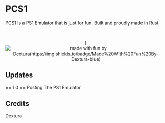 # PCS1
PCS1 Is a PS1 Emulator that is just for fun. Built and proudly made in Rust.

<div align="center">
<br />
  
[![made with fun by Dextura(https://img.shields.io/badge/Made%20With%20Fun%20By-Dextura-blue)](https://github.com/Dextura)
  
</div>

## Updates

== 1.0 ==
Posting The PS1 Emulator

## Credits
Dextura

